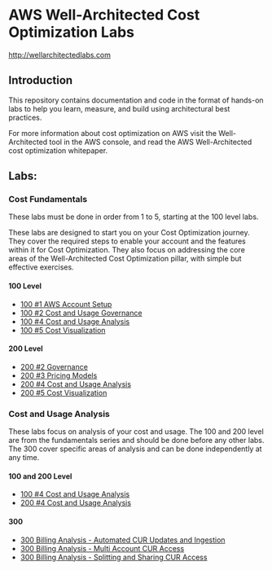 # AWS Well-Architected Cost Optimization Labs
http://wellarchitectedlabs.com 

## Introduction

This repository contains documentation and code in the format of hands-on labs to help you learn, measure, and build using architectural best practices.

For more information about cost optimization on AWS visit the Well-Architected tool in the AWS console, and read the AWS Well-Architected cost optimization whitepaper.

## Labs:

### Cost Fundamentals
These labs must be done in order from 1 to 5, starting at the 100 level labs.

These labs are designed to start you on your Cost Optimization journey. They cover the required steps to enable your account and the features within it for Cost Optimization. They also focus on addressing the core areas of the Well-Architected Cost Optimization pillar, with simple but effective exercises. 


#### 100 Level
- [100 #1 AWS Account Setup](./Cost_Fundamentals/100_1_AWS_Account_Setup/README.md)
- [100 #2 Cost and Usage Governance](./Cost_Fundamentals/100_2_Cost_and_Usage_Governance/README.md)
- [100 #4 Cost and Usage Analysis](./Cost_Fundamentals/100_4_Cost_and_Usage_Analysis/README.md)
- [100 #5 Cost Visualization](./Cost_Fundamentals/100_5_Cost_Visualization/README.md)

#### 200 Level
- [200 #2 Governance](./Cost_Fundamentals/200_2_Cost_and_Usage_Governance/README.md)
- [200 #3 Pricing Models](./Cost_Fundamentals/200_3_Pricing_Models/README.md) 
- [200 #4 Cost and Usage Analysis](./Cost_Fundamentals/200_4_Cost_and_Usage_Analysis/README.md)
- [200 #5 Cost Visualization](./Cost_Fundamentals/200_5_Cost_Visualization/README.md) 


### Cost and Usage Analysis
These labs focus on analysis of your cost and usage. The 100 and 200 level are from the fundamentals series and should be done before any other labs. The 300 cover specific areas of analysis and can be done independently at any time.

#### 100 and 200 Level
- [100 #4 Cost and Usage Analysis](./Cost_Fundamentals/100_4_Cost_and_Usage_Analysis/README.md)
- [200 #4 Cost and Usage Analysis](./Cost_Fundamentals/200_4_Cost_and_Usage_Analysis/README.md)


#### 300
- [300 Billing Analysis - Automated CUR Updates and Ingestion](./Cost_and_Usage_Analysis/300_Automated_CUR_Updates_and_Ingestion/README.md) 
- [300 Billing Analysis - Multi Account CUR Access](./Cost_and_Usage_Analysis/300_Multi_Account_CUR_Access/README.md) 
- [300 Billing Analysis - Splitting and Sharing CUR Access](./Cost_and_Usage_Analysis/300_Splitting_Sharing_CUR_Access/README.md)

